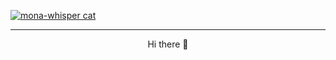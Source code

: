 
[![mona-whisper cat](https://github.com/reinca97/reinca97/raw/master/assets/mona-whisper.git)](https://github.com/reinca97)

<hr/>
<div align="center">Hi there 👋</div>





<!--
**reinca97/reinca97** is a ✨ _special_ ✨ repository because its `README.md` (this file) appears on your GitHub profile.

Here are some ideas to get you started:

- 🔭 I’m currently working on ...
- 🌱 I’m currently learning ...
- 👯 I’m looking to collaborate on ...
- 🤔 I’m looking for help with ...
- 💬 Ask me about ...
- 📫 How to reach me: ...
- 😄 Pronouns: ...
- ⚡ Fun fact: ...
-->

